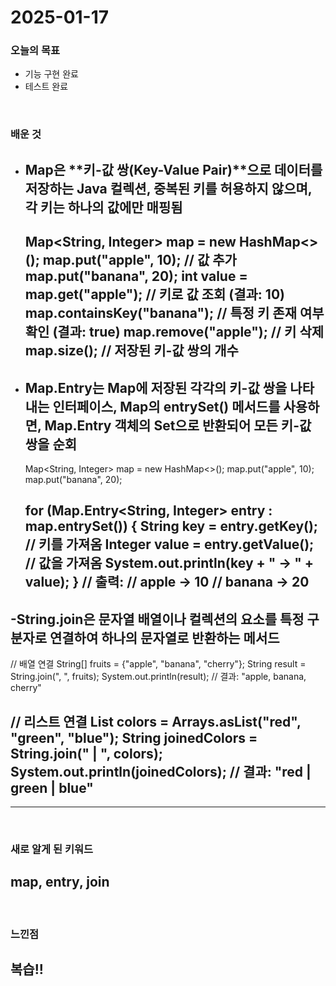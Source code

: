 # 2025-01-17

### 오늘의 목표
- 기능 구현 완료
- 테스트 완료

<br>

### 배운 것
- Map은 **키-값 쌍(Key-Value Pair)**으로 데이터를 저장하는 Java 컬렉션, 중복된 키를 허용하지 않으며, 각 키는 하나의 값에만 매핑됨
  --
  Map<String, Integer> map = new HashMap<>();
  map.put("apple", 10);          // 값 추가
  map.put("banana", 20);
  int value = map.get("apple");  // 키로 값 조회 (결과: 10)
  map.containsKey("banana");     // 특정 키 존재 여부 확인 (결과: true)
  map.remove("apple");           // 키 삭제
  map.size();                    // 저장된 키-값 쌍의 개수
  --
  
- Map.Entry는 Map에 저장된 각각의 키-값 쌍을 나타내는 인터페이스, Map의 entrySet() 메서드를 사용하면, Map.Entry 객체의 Set으로 반환되어 모든 키-값 쌍을 순회
  --
  Map<String, Integer> map = new HashMap<>();
  map.put("apple", 10);
  map.put("banana", 20);
  
  for (Map.Entry<String, Integer> entry : map.entrySet()) {
      String key = entry.getKey();    // 키를 가져옴
      Integer value = entry.getValue(); // 값을 가져옴
      System.out.println(key + " -> " + value);
  }
  // 출력:
  // apple -> 10
  // banana -> 20
  --
  
-String.join은 문자열 배열이나 컬렉션의 요소를 특정 구분자로 연결하여 하나의 문자열로 반환하는 메서드
  --
  // 배열 연결
  String[] fruits = {"apple", "banana", "cherry"};
  String result = String.join(", ", fruits);
  System.out.println(result); // 결과: "apple, banana, cherry"
  
  // 리스트 연결
  List<String> colors = Arrays.asList("red", "green", "blue");
  String joinedColors = String.join(" | ", colors);
  System.out.println(joinedColors); // 결과: "red | green | blue"
  --
  
---


<br>

### 새로 알게 된 키워드
map, entry, join
---


<br>

### 느낀점
복습!!
---
